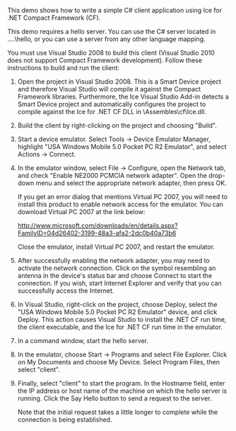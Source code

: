 This demo shows how to write a simple C# client application using Ice
for .NET Compact Framework (CF).

This demo requires a hello server. You can use the C# server located
in ..\..\hello, or you can use a server from any other language mapping.

You must use Visual Studio 2008 to build this client (Visual Studio
2010 does not support Compact Framework development). Follow these
instructions to build and run the client:

1) Open the project in Visual Studio 2008. This is a Smart Device
   project and therefore Visual Studio will compile it against the
   Compact Framework libraries. Furthermore, the Ice Visual Studio
   Add-in detects a Smart Device project and automatically
   configures the project to compile against the Ice for .NET CF
   DLL in <Ice installation directory>\Assembles\cf\Ice.dll.

2) Build the client by right-clicking on the project and choosing
   "Build".

3) Start a device emulator. Select Tools -> Device Emulator Manager,
   highlight "USA Windows Mobile 5.0 Pocket PC R2 Emulator", and
   select Actions -> Connect.

4) In the emulator window, select File -> Configure, open the Network
   tab, and check "Enable NE2000 PCMCIA network adapter". Open the
   drop-down menu and select the appropriate network adapter, then
   press OK.

   If you get an error dialog that mentions Virtual PC 2007, you will
   need to install this product to enable network access for the
   emulator. You can download Virtual PC 2007 at the link below:

   http://www.microsoft.com/downloads/en/details.aspx?FamilyID=04d26402-3199-48a3-afa2-2dc0b40a73b6

   Close the emulator, install Virtual PC 2007, and restart the
   emulator.

5) After successfully enabling the network adapter, you may need to
   activate the network connection. Click on the symbol resembling an
   antenna in the device's status bar and choose Connect to start the
   connection. If you wish, start Internet Explorer and verify that
   you can successfully access the Internet.

6) In Visual Studio, right-click on the project, choose Deploy, select
   the "USA Windows Mobile 5.0 Pocket PC R2 Emulator" device, and
   click Deploy. This action causes Visual Studio to install the .NET
   CF run time, the client executable, and the Ice for .NET CF run
   time in the emulator.

7) In a command window, start the hello server.

8) In the emulator, choose Start -> Programs and select File Explorer.
   Click on My Documents and choose My Device. Select Program Files,
   then select "client".

9) Finally, select "client" to start the program. In the Hostname
   field, enter the IP address or host name of the machine on which
   the hello server is running. Click the Say Hello button to send a
   request to the server.

   Note that the initial request takes a little longer to complete
   while the connection is being established.
